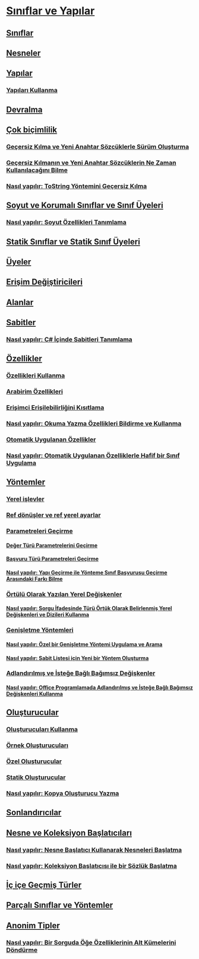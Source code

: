 # [Sınıflar ve Yapılar](index.md)
## [Sınıflar](classes.md)
## [Nesneler](objects.md)
## [Yapılar](structs.md)
### [Yapıları Kullanma](using-structs.md)
## [Devralma](inheritance.md)
## [Çok biçimlilik](polymorphism.md)
### [Geçersiz Kılma ve Yeni Anahtar Sözcüklerle Sürüm Oluşturma](versioning-with-the-override-and-new-keywords.md)
### [Geçersiz Kılmanın ve Yeni Anahtar Sözcüklerin Ne Zaman Kullanılacağını Bilme](knowing-when-to-use-override-and-new-keywords.md)
### [Nasıl yapılır: ToString Yöntemini Geçersiz Kılma](how-to-override-the-tostring-method.md)
## [Soyut ve Korumalı Sınıflar ve Sınıf Üyeleri](abstract-and-sealed-classes-and-class-members.md)
### [Nasıl yapılır: Soyut Özellikleri Tanımlama](how-to-define-abstract-properties.md)
## [Statik Sınıflar ve Statik Sınıf Üyeleri](static-classes-and-static-class-members.md)
## [Üyeler](members.md)
## [Erişim Değiştiricileri](access-modifiers.md)
## [Alanlar](fields.md)
## [Sabitler](constants.md)
### [Nasıl yapılır: C# İçinde Sabitleri Tanımlama](how-to-define-constants.md)
## [Özellikler](properties.md)
### [Özellikleri Kullanma](using-properties.md)
### [Arabirim Özellikleri](interface-properties.md)
### [Erişimci Erişilebilirliğini Kısıtlama](restricting-accessor-accessibility.md)
### [Nasıl yapılır: Okuma Yazma Özellikleri Bildirme ve Kullanma](how-to-declare-and-use-read-write-properties.md)
### [Otomatik Uygulanan Özellikler](auto-implemented-properties.md)
### [Nasıl yapılır: Otomatik Uygulanan Özelliklerle Hafif bir Sınıf Uygulama](how-to-implement-a-lightweight-class-with-auto-implemented-properties.md)
## [Yöntemler](methods.md)
### [Yerel işlevler](local-functions.md)
### [Ref dönüşler ve ref yerel ayarlar](ref-returns.md)
### [Parametreleri Geçirme](passing-parameters.md)
#### [Değer Türü Parametrelerini Geçirme](passing-value-type-parameters.md)
#### [Başvuru Türü Parametreleri Geçirme](passing-reference-type-parameters.md)
#### [Nasıl yapılır: Yapı Geçirme ile Yönteme Sınıf Başvurusu Geçirme Arasındaki Farkı Bilme](how-to-know-the-difference-passing-a-struct-and-passing-a-class-to-a-method.md)
### [Örtülü Olarak Yazılan Yerel Değişkenler](implicitly-typed-local-variables.md)
#### [Nasıl yapılır: Sorgu İfadesinde Türü Örtük Olarak Belirlenmiş Yerel Değişkenleri ve Dizileri Kullanma](how-to-use-implicitly-typed-local-variables-and-arrays-in-a-query-expression.md)
### [Genişletme Yöntemleri](extension-methods.md)
#### [Nasıl yapılır: Özel bir Genişletme Yöntemi Uygulama ve Arama](how-to-implement-and-call-a-custom-extension-method.md)
#### [Nasıl yapılır: Sabit Listesi için Yeni bir Yöntem Oluşturma](how-to-create-a-new-method-for-an-enumeration.md)
### [Adlandırılmış ve İsteğe Bağlı Bağımsız Değişkenler](named-and-optional-arguments.md)
#### [Nasıl yapılır: Office Programlamada Adlandırılmış ve İsteğe Bağlı Bağımsız Değişkenleri Kullanma](how-to-use-named-and-optional-arguments-in-office-programming.md)
## [Oluşturucular](constructors.md)
### [Oluşturucuları Kullanma](using-constructors.md)
### [Örnek Oluşturucuları](instance-constructors.md)
### [Özel Oluşturucular](private-constructors.md)
### [Statik Oluşturucular](static-constructors.md)
### [Nasıl yapılır: Kopya Oluşturucu Yazma](how-to-write-a-copy-constructor.md)
## [Sonlandırıcılar](destructors.md)
## [Nesne ve Koleksiyon Başlatıcıları](object-and-collection-initializers.md)
### [Nasıl yapılır: Nesne Başlatıcı Kullanarak Nesneleri Başlatma](how-to-initialize-objects-by-using-an-object-initializer.md)
### [Nasıl yapılır: Koleksiyon Başlatıcısı ile bir Sözlük Başlatma](how-to-initialize-a-dictionary-with-a-collection-initializer.md)
## [İç içe Geçmiş Türler](nested-types.md)
## [Parçalı Sınıflar ve Yöntemler](partial-classes-and-methods.md)
## [Anonim Tipler](anonymous-types.md)
### [Nasıl yapılır: Bir Sorguda Öğe Özelliklerinin Alt Kümelerini Döndürme](how-to-return-subsets-of-element-properties-in-a-query.md)
